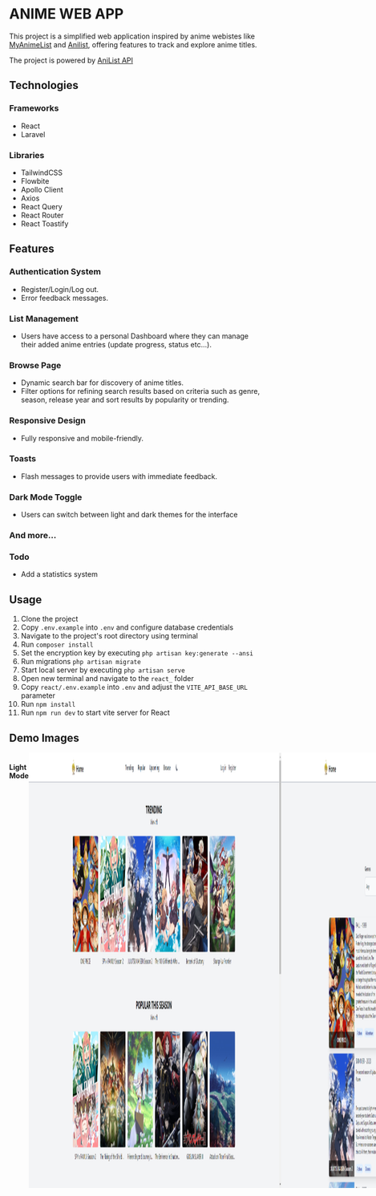 # ANIME WEB APP

This project is a simplified web application inspired by anime webistes like [MyAnimeList](https://myanimelist.net/) and [Anilist](https://anilist.co/search/anime), offering features to track and explore anime titles.

The project is powered by [AniList API](https://anilist.gitbook.io/anilist-apiv2-docs/)

## Technologies

### Frameworks
* React 
* Laravel 

### Libraries
* TailwindCSS
* Flowbite
* Apollo Client
* Axios
* React Query
* React Router
* React Toastify

## Features

### Authentication System

* Register/Login/Log out.
* Error feedback messages.

### List Management

* Users have access to a personal Dashboard where they can manage their added anime entries (update progress, status etc...).

### Browse Page

* Dynamic search bar for discovery of anime titles.
* Filter options for refining search results based on criteria such as genre, season, release year and sort results by popularity or trending.

### Responsive Design

* Fully responsive and mobile-friendly.

### Toasts

* Flash messages to provide users with immediate feedback.

### Dark Mode Toggle

* Users can switch between light and dark themes for the interface

### And more...

### Todo
* Add a statistics system

## Usage

1. Clone the project
2. Copy `.env.example` into `.env` and configure database credentials
3. Navigate to the project's root directory using terminal
4. Run `composer install`
5. Set the encryption key by executing `php artisan key:generate --ansi`
6. Run migrations `php artisan migrate`
7. Start local server by executing `php artisan serve`
8. Open new terminal and navigate to the `react_` folder
9. Copy `react/.env.example` into `.env` and adjust the `VITE_API_BASE_URL` parameter
10. Run `npm install`
11. Run `npm run dev` to start vite server for React

## Demo Images
<div style="display: flex;">
    <h4>Light Mode</h4>
    <img src="./images/home.png" >
    <img src="./images/browse.png" >
    <img src="./images/anime_detail.png" >
    <img src="./images/dashboard.png">
    <h4>Dark Mode</h4>
    <img src="./images/home_dark.png" >
    <img src="./images/browse_dark.png" >
    <img src="./images/anime_detail_dark.png" >
     <img src="./images/dashboard_dark.png">
    <h4>Mobile</h4>
    <img src="./images/dashboard_mobile.png">
    <img src="./images/anime_detail_mobile.png">
</div>


